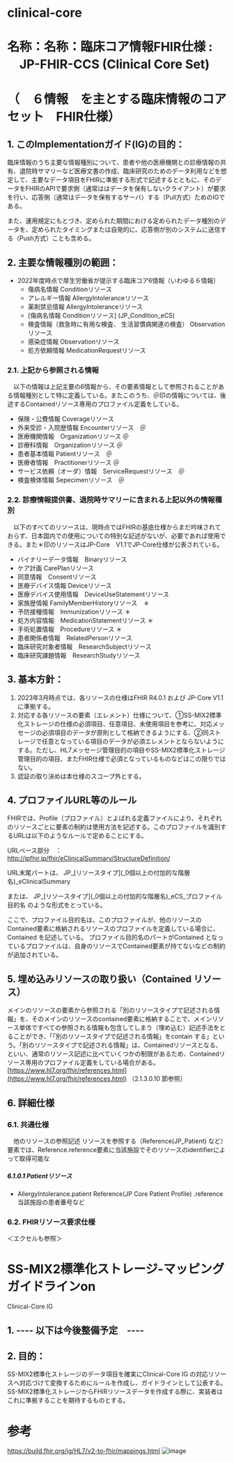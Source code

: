 <style type="text/css">

table {
  border: solid 1px black;
  border-collapse: collapse;
}
 
table td {
  border: solid 1px black;

}

table th {
  border: solid 1px black;
}
   h1 {
      counter-reset: chapter;
    }

    h2 {
      counter-reset: sub-chapter;
    }

    h3 {
      counter-reset: section;
    }

    h4 {
      counter-reset: sub-section;
    }

    h5 {
      counter-reset: composite;
    }

    h6 {
      counter-reset: sub-composite;
    }

    h1:before {
      color: black;
      counter-increment: bchapter;
      content:  " ";
    }

    h2:before {
      color: black;
      counter-increment: chapter;
      content: counter(chapter) ". ";
    }

    h3:before {
      color: black;
      counter-increment: sub-chapter;
      content: counter(chapter) "."counter(sub-chapter) ". ";
    }


    h4:before {
      color: black;
      counter-increment: section;
      content: counter(chapter) "."counter(sub-chapter) "."counter(section) " ";
    }

    h5:before {
      color: black;
      counter-increment: sub-section;
      content: counter(chapter) "."counter(sub-chapter) "."counter(section) "."counter(sub-section) " ";
    }

    h6:before {
      color: black;
      counter-increment: sub-sub-section;
      content: "　　"counter(sub-sub-section) "）";
    }

</style>


# clinical-core
# 名称：名称：臨床コア情報FHIR仕様 : 　JP-FHIR-CCS (Clinical Core Set)
#  （　６情報　を主とする臨床情報のコアセット　FHIR仕様）
## このImplementationガイド(IG)の目的：
臨床情報のうち主要な情報種別について、患者や他の医療機関との診療情報の共有、退院時サマリーなど医療文書の作成、臨床研究のためのデータ利用などを想定して、主要なデータ項目をFHIRに準拠する形式で記述するとともに、そのデータをFHIRのAPIで要求側（通常ははデータを保有しないクライアント）が要求を行い、応答側（通常はデータを保有するサーバ）する（Pull方式）ためのIGである。

また、運用規定にもとづき、定められた期間における定められたデータ種別のデータを、定められたタイミングまたは自発的に、応答側が別のシステムに送信する（Push方式）ことも含める。
 
## 主要な情報種別の範囲：
* 2022年度時点で厚生労働省が提示する臨床コア6情報（いわゆる６情報）
  * 傷病名情報	Conditionリソース
  * アレルギー情報	AllergyIntoleranceリソース
  * 薬剤禁忌情報	AllergyIntoleranceリソース
  * [傷病名情報	Conditionリソース] (JP_Condition_eCS)
  * 検査情報（救急時に有用な検査、 生活習慣病関連の検査） 	Observationリソース
  * 感染症情報	Observationリソース
  * 処方依頼情報	MedicationRequestリソース

### 上記から参照される情報
　以下の情報は上記主要の6情報から、その要素情報として参照されることがある情報種別として特に定義している。またこのうち、＠印の情報については、後述するContainedリソース専用のプロファイル定義をしている。

  - 保険・公費情報 Coverageリソース
  - 外来受診・入院歴情報	Encounterリソース　＠
  - 医療機関情報　Organizationリソース ＠
  - 診療科情報　Organizationリソース ＠
  - 患者基本情報	Patientリソース　＠
  - 医療者情報　Practitionerリソース ＠
  - サービス依頼（オーダ）情報　ServiceRequestリソース　＠
  - 検査検体情報	Sepecimenリソース　＠



### 診療情報提供書、退院時サマリーに含まれる上記以外の情報種別
　以下のすべてのリソースは、現時点ではFHIRの基底仕様からまだ吟味されておらず、日本国内での使用についての特別な記述がないが、必要であれば使用できる。また＊印のリソースはJP-Core　V1.1でJP-Core仕様が公表されている。
  - バイナリーデータ情報　Binaryリソース
  - ケア計画	CarePlanリソース
  - 同意情報　Consentリソース
  - 医療デバイス情報 Deviceリソース
  - 医療デバイス使用情報　DeviceUseStatementリソース
  - 家族歴情報	FamilyMemberHistoryリソース　＊
  - 予防接種情報　Immunizationリソース ＊
  - 処方内容情報　MedicationStatementリソース ＊
  - 手術処置情報　Procedureリソース ＊
  - 患者関係者情報　RelatedPersonリソース
  - 臨床研究対象者情報　ResearchSubjectリソース
  - 臨床研究課題情報　ResearchStudyリソース
 

## 基本方針：
1. 2023年3月時点では、各リソースの仕様はFHIR R4.0.1 および JP-Core V1.1に準拠する。
1. 対応する各リソースの要素（エレメント）仕様について、①SS-MIX2標準化ストレージの仕様の必須項目、任意項目、未使用項目を参考に、対応メッセージの必須項目のデータが原則として格納できるようにする、②同ストレージで任意となっている項目のデータが必須エレメントとならないようにする。ただし、HL7メッセージ管理目的の項目やSS-MIX2標準化ストレージ管理目的の項目、またFHIR仕様で必須となっているものなどはこの限りではない。
1. 認証の取り決めは本仕様のスコープ外とする。

## プロファイルURL等のルール
FHIRでは、Profile（プロファイル）とよばれる定義ファイルにより、それぞれのリソースごとに要素の制約は使用方法を記述する。このプロファイルを識別するURLは以下のようなルールで定めることにする。

URLベース部分　：　http://jpfhir.jp/fhir/eClinicalSummary/StructureDefinition/

URL末尾パートは、
JP_\[リソースタイプ\]\(_0個以上の付加的な階層名\)_eClinicalSummary

または、
JP_\[リソースタイプ\]\(_0個以上の付加的な階層名\)_eCS_プロファイル目的名
のような形式をとっている。

ここで、プロファイル目的名は、このプロファイルが、他のリソースのContained要素に格納されるリソースのプロファイルを定義している場合に、Contained を記述している。
プロファイル目的名のパートがContained となっているプロファイルは、自身のリソースでContained要素が持てないなどの制約が追加されている。



## 埋め込みリソースの取り扱い（Contained リソース）
 
メインのリソースの要素から参照される「別のリソースタイプで記述される情報」を、そのメインのリソースのcontained要素に格納することで、メインリソース単体ですべての参照される情報も包含してしまう（埋め込む）記述手法をとることができ、「「別のリソースタイプで記述される情報」をcontain する」という。「別のリソースタイプで記述される情報」は、Containedリソースとなる、といい、通常のリソース記述に比べていくつかの制限があるため、Containedリソース専用のプロファイル定義をしている場合がある。
[https://www.hl7.org/fhir/references.html](https://www.hl7.org/fhir/references.html) （2.1.3.0.10 節参照）



## 詳細仕様
### 共通仕様
　他のリソースの参照記述
リソースを参照する（Reference(JP_Patient) など）要素では、Reference.reference要素に当該施設でそのリソースのidentifierによって取得可能な
##### Patientリソース
 - AllergyIntolerance.patient 	Reference(JP Core Patient Profile) 
	.reference  当該施設の患者番号など


### FHIRリソース要求仕様
＜エクセルも参照＞


# SS-MIX2標準化ストレージ-マッピングガイドラインon 
Clinical-Core IG 
## ---- 以下は今後整備予定　----
## 目的：
SS-MIX2標準化ストレージのデータ項目を確実にClinical-Core IG の対応リソースへ対応づけて変換するためにルールを作成し、ガイドラインとして公表する。
SS-MIX2標準化ストレージからFHIRリソースデータを作成する際に、実装者はこれに準拠することを期待するものとする。

# 参考
https://build.fhir.org/ig/HL7/v2-to-fhir/mappings.html
![image](https://user-images.githubusercontent.com/57020949/207955925-7ccbeb8b-5514-456a-a757-03ff5df12aac.png)
